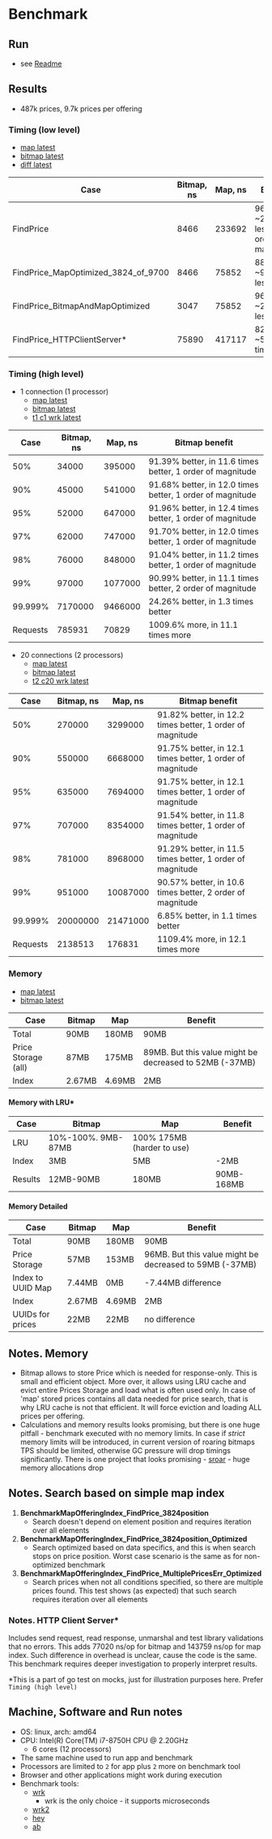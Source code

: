# Benchmark

## Run
* see [Readme](../README.md)

## Results
* 487k prices, 9.7k prices per offering

### Timing (low level)
* [map latest](../benchmark/500k-large-groups/map/benchmark-results.txt)
* [bitmap latest](../benchmark/500k-large-groups/bitmap/benchmark-results.txt)
* [diff latest](../benchmark/500k-large-groups/diff/benchmark-results.txt)

|Case|Bitmap, ns|Map, ns|Benefit|
|---|---|---|---|
|FindPrice|8466|233692|96% less, ~27 times less, 1 order of magnitude|
|FindPrice_MapOptimized_3824_of_9700|8466|75852|88% less, ~9 times less|
|FindPrice_BitmapAndMapOptimized|3047|75852|96% less, ~25 times less|
|FindPrice_HTTPClientServer*|75890|417117|82% less, ~5.4 times less|

### Timing (high level)

* 1 connection (1 processor)
  * [map latest](../benchmark/500k-large-groups/map/wrk/map-t1-c1.txt)
  * [bitmap latest](../benchmark/500k-large-groups/bitmap/wrk/bitmap-t1-c1.txt)
  * [t1 c1 wrk latest](../benchmark/500k-large-groups/diff/wrk/t1-c1-bitmap-vs-map.md)

|Case|Bitmap, ns|Map, ns|Bitmap benefit|
|---|---|---|---|
|50%|34000|395000|91.39% better, in 11.6 times better, 1 order of magnitude|
|90%|45000|541000|91.68% better, in 12.0 times better, 1 order of magnitude|
|95%|52000|647000|91.96% better, in 12.4 times better, 1 order of magnitude|
|97%|62000|747000|91.70% better, in 12.0 times better, 1 order of magnitude|
|98%|76000|848000|91.04% better, in 11.2 times better, 1 order of magnitude|
|99%|97000|1077000|90.99% better, in 11.1 times better, 2 order of magnitude|
|99.999%|7170000|9466000|24.26% better, in 1.3 times better|
|Requests|785931|70829|1009.6% more, in 11.1 times more|

* 20 connections (2 processors)
  * [map latest](../benchmark/500k-large-groups/map/wrk/map-t2-c20.txt)
  * [bitmap latest](../benchmark/500k-large-groups/bitmap/wrk/bitmap-t2-c20.txt)
  * [t2 c20 wrk latest](../benchmark/500k-large-groups/diff/wrk/t2-c20-bitmap-vs-map.md)

|Case|Bitmap, ns|Map, ns|Bitmap benefit|
|---|---|---|---|
|50%|270000|3299000|91.82% better, in 12.2 times better, 1 order of magnitude|
|90%|550000|6668000|91.75% better, in 12.1 times better, 1 order of magnitude|
|95%|635000|7694000|91.75% better, in 12.1 times better, 1 order of magnitude|
|97%|707000|8354000|91.54% better, in 11.8 times better, 1 order of magnitude|
|98%|781000|8968000|91.29% better, in 11.5 times better, 1 order of magnitude|
|99%|951000|10087000|90.57% better, in 10.6 times better, 2 order of magnitude|
|99.999%|20000000|21471000|6.85% better, in 1.1 times better|
|Requests|2138513|176831|1109.4% more, in 12.1 times more|

### Memory

* [map latest](../benchmark/500k-large-groups/map/memory/map-heapdump-top.txt)
* [bitmap latest](../benchmark/500k-large-groups/bitmap/memory/bitmap-heapdump-top.txt)

|Case|Bitmap|Map|Benefit|
|---|---|---|---|
|Total|90MB|180MB|90MB|
|Price Storage (all)|87MB|175MB|89MB. But this value might be decreased to 52MB (-37MB)|
|Index|2.67MB|4.69MB|2MB|

#### Memory with LRU*
|Case|Bitmap|Map|Benefit|
|---|---|---|---|
|LRU|10%-100%. 9MB-87MB| 100% 175MB (harder to use)|
|Index|3MB|5MB|-2MB|
|Results|12MB-90MB|180MB|90MB-168MB|

#### Memory Detailed
|Case|Bitmap|Map|Benefit|
|---|---|---|---|
|Total|90MB|180MB|90MB|
|Price Storage|57MB|153MB|96MB. But this value might be decreased to 59MB (-37MB)|
|Index to UUID Map|7.44MB|0MB|-7.44MB difference|
|Index|2.67MB|4.69MB|2MB|
|UUIDs for prices|22MB|22MB|no difference|

## Notes. Memory
* Bitmap allows to store Price which is needed for response-only. This is small and efficient object.
More over, it allows using LRU cache and evict entire Prices Storage and load what is often used only.
In case of 'map' stored prices contains all data needed for price search, that is why LRU cache is not that efficient. 
It will force eviction and loading ALL prices per offering.
* Calculations and memory results looks promising, but there is one huge pitfall - 
  benchmark executed with no memory limits. In case if _strict_ memory limits will be introduced, in current version of 
  roaring bitmaps TPS should be limited, otherwise GC pressure will drop timings significantly.
  There is one project that looks promising - [sroar](https://github.com/dgraph-io/sroar/) - huge memory allocations drop
  
## Notes. Search based on simple map index
1. **BenchmarkMapOfferingIndex_FindPrice_3824position**
   * Search doesn't depend on element position and requires iteration over all elements
1. **BenchmarkMapOfferingIndex_FindPrice_3824position_Optimized**
   * Search optimized based on data specifics, and this is when search stops on price position.
      Worst case scenario is the same as for non-optimized benchmark
1. **BenchmarkMapOfferingIndex_FindPrice_MultiplePricesErr_Optimized**
   * Search prices when not all conditions specified, so there are multiple prices found.
     This test shows (as expected) that such search requires iteration over all elements

### Notes. HTTP Client Server*
Includes send request, read response, unmarshal and test library validations that no errors.
This adds 77020 ns/op for bitmap and 143759 ns/op for map index. Such difference in overhead is unclear, 
cause the code is the same. This benchmark requires deeper investigation to properly interpret results.

*This is a part of go test on mocks, just for illustration purposes here. Prefer `Timing (high level)`

## Machine, Software and Run notes
* OS: linux, arch: amd64
* CPU: Intel(R) Core(TM) i7-8750H CPU @ 2.20GHz
    * 6 cores (12 processors)
* The same machine used to run app and benchmark
* Processors are limited to `2` for app plus `2` more on benchmark tool
* Browser and other applications might work during execution  
* Benchmark tools: 
  * [wrk](https://github.com/wg/wrk/)
    * wrk is the only choice - it supports microseconds
  * [wrk2](https://github.com/giltene/wrk2)
  * [hey](https://github.com/rakyll/hey)
  * [ab](http://httpd.apache.org/docs/current/programs/ab.html)  

